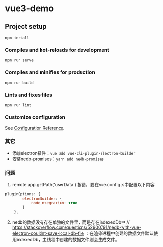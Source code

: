 # vue3-demo

## Project setup

```
npm install
```

### Compiles and hot-reloads for development

```npm run serve```

### Compiles and minifies for production

```npm run build```

### Lints and fixes files

```npm run lint```

### Customize configuration

See [Configuration Reference](https://cli.vuejs.org/config/).

### 其它

- 添加electron插件：`vue add vue-cli-plugin-electron-builder`
- 安装nedb-promises：`yarn add nedb-promises`

### 问题

1. remote.app.getPath('userData') 报错，要在vue.config.js中配置以下内容

``` js
pluginOptions: {
        electronBuilder: {
            nodeIntegration: true
        }
    },
```

2. nedb的数据没有存在单独的文件里，而是存在indexedDb中
   // <https://stackoverflow.com/questions/52900791/nedb-with-vue-electron-couldnt-save-local-db-file>
   ：在渲染进程中创建的数据文件默认使用indexedDb，主线程中创建的数据文件则会生成文件。
